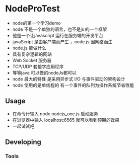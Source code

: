 

# NodeProTest
 * node的第一个学习demo
 * node 不是一个单独的语言，也不是js 的一个框架
 * 他是一个让javascript 运行在服务端的开发平台
 * javaScript 是由客户端而产生 ，node.js 因网络而生
 * node.js 能做什么
 * 具有复杂逻辑的网站
 * Web Socket 服务器
 * TCP/UDP 套接字应用程序
 * 等等java 可以做的nodeJs都可以
 * node 最大的特性 是采用异步式 I/O 与事件驱动的架构设计
 * node 使用的是单线程的 有一个事件的队列为操作系统节省性能


## Usage

* 在命令行输入 node nodejs_one.js 启动服务
* 在浏览器中输入 localhost:6565  就可以看到预期的效果 
* 一起试试吧


## Developing



### Tools
